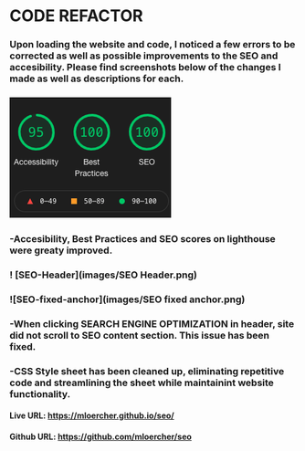 # CODE REFACTOR

### Upon loading the website and code, I noticed a few errors to be corrected as well as possible improvements to the SEO and accesibility. Please find screenshots below of the changes I made as well as descriptions for each. 

### ![Lighthouse-score](images/lighthouse-score.png)
### -Accesibility, Best Practices and SEO scores on lighthouse were greaty improved.

### ! [SEO-Header](images/SEO Header.png)
### ![SEO-fixed-anchor](images/SEO fixed anchor.png)
### -When clicking SEARCH ENGINE OPTIMIZATION in header, site did not scroll to SEO content section. This issue has been fixed. 

### -CSS Style sheet has been cleaned up, eliminating repetitive code and streamlining the sheet while maintainint website functionality. 



#### Live URL: https://mloercher.github.io/seo/
#### Github URL: https://github.com/mloercher/seo